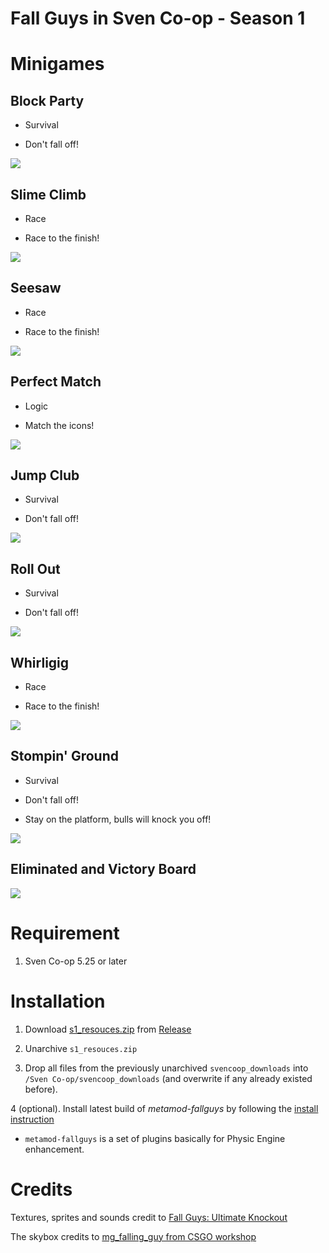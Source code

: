 # Fall Guys in Sven Co-op - Season 1

# Minigames

## Block Party

* Survival

* Don't fall off!

![](/s1/blockparty.png)

## Slime Climb

* Race

* Race to the finish!

![](/img/slimeclimb.png)

## Seesaw

* Race

* Race to the finish!

![](/s1/seesaw.png)

## Perfect Match

* Logic

* Match the icons!

![](/s1/matchfall.png)

## Jump Club

* Survival

* Don't fall off!

![](/s1/jumpclub.png)

## Roll Out

* Survival

* Don't fall off!

![](/s1/rollout.png)

## Whirligig

* Race

* Race to the finish!

![](/s1/whirligig.png)

## Stompin' Ground

* Survival

* Don't fall off!

* Stay on the platform, bulls will knock you off!

![](/s1/stompinground.png)

## Eliminated and Victory Board

![](/s1/end.png)

# Requirement

1. Sven Co-op 5.25 or later

# Installation

1. Download [s1_resouces.zip]() from [Release]()

2. Unarchive `s1_resouces.zip`

3. Drop all files from the previously unarchived `svencoop_downloads` into `/Sven Co-op/svencoop_downloads` (and overwrite if any already existed before).

4 (optional). Install latest build of *metamod-fallguys* by following the [install instruction](https://github.com/hzqst/metamod-fallguys#installation)

* `metamod-fallguys` is a set of plugins basically for Physic Engine enhancement.

# Credits

Textures, sprites and sounds credit to [Fall Guys: Ultimate Knockout](https://fallguys.com/)

The skybox credits to [mg_falling_guy from CSGO workshop](https://steamcommunity.com/sharedfiles/filedetails/?id=2428655418)
